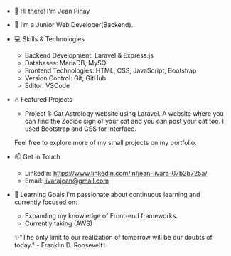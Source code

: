- 👋 Hi there! I'm Jean Pinay
- 🌱 I’m a Junior Web Developer(Backend).

- 💻 Skills & Technologies
  - Backend Development: Laravel & Express.js
  - Databases: MariaDB, MySQl
  - Frontend Technologies: HTML, CSS, JavaScript, Bootstrap
  - Version Control: Git, GitHub
  - Editor: VSCode
  
- 🔥 Featured Projects
   - Project 1: Cat Astrology website using Laravel. A website where you can find the Zodiac sign of your cat and you can post your cat too. I used Bootstrap and CSS for      interface.
  
  Feel free to explore more of my small projects on my portfolio.

- 📫 Get in Touch
  - LinkedIn: https://www.linkedin.com/in/jean-livara-07b2b725a/
  - Email: livarajean@gmail.com

- 🌱 Learning Goals
  I'm passionate about continuous learning and currently focused on:

  - Expanding my knowledge of Front-end frameworks.
  - Currently taking  (AWS)
  

  ✨"The only limit to our realization of tomorrow will be our doubts of today." - Franklin D. Roosevelt✨
  

